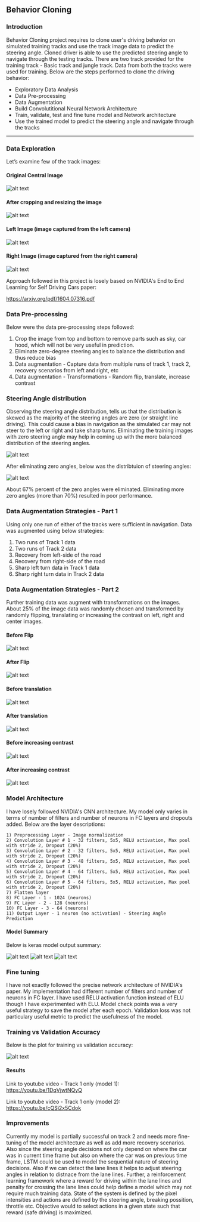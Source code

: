 ## Behavior Cloning

### Introduction


Behavior Cloning project requires to clone user's driving behavior on simulated training tracks and use the track image data to predict the steering angle. Cloned driver is able to use the predicted steering angle to navigate through the testing tracks. There are two track provided for the training track - Basic track and jungle track. Data from both the tracks were used for training. Below are the steps performed to clone the driving behavior:

*	Exploratory Data Analysis
*	Data Pre-processing
*	Data Augmentation
*	Build Convolutitional Neural Network Architecture
*	Train, validate, test and fine tune model and Network architecture
*	Use the trained model to predict the steering angle and navigate through the tracks

[//]: # (Image References)

[image1]: ./images/center_image_before_cropping.JPG "Center img before cropping"
[image2]: ./images/center_image_after_cropping.JPG "Center img after cropping"
[image3]: ./images/left_image.JPG "Left Image"
[image4]: ./images/right_image.JPG "Right Image"
[image5]: ./images/distribution_before.JPG "Distribution Before"
[image6]: ./images/distribution_after.JPG "Distribution After"
[image7]: ./images/transform_flip_before.JPG "Before Flip"
[image8]: ./images/transform_flip_after.JPG "After Flip"
[image9]: ./images/transform_translate_before.JPG "Before Translate"
[image10]: ./images/transform_translate_after.JPG "After Translate"
[image11]: ./images/transform_before_incr_contrast.JPG "Before contrast increase"
[image12]: ./images/transform_after_incr_contrast.JPG "After contrast increase"
[image13]: ./images/Evaluation.JPG "Evaluation - Train vs Validation"
[image14]: ./images/model_summary_1.JPG "Model summary"
[image15]: ./images/model_summary_2.JPG "Model summary"
[image16]: ./images/model_summary_3.JPG "Model summary"

---
### Data Exploration

Let’s examine few of the track images: 

#### Original Central Image

![alt text][image1] 

#### After cropping and resizing the image

![alt text][image2] 

#### Left Image (image captured from the left camera)

![alt text][image3] 

#### Right Image (image captured from the right camera)

![alt text][image4]

Approach followed in this project is losely based on NVIDIA's End to End Learning for Self Driving Cars paper:

https://arxiv.org/pdf/1604.07316.pdf

### Data Pre-processing

Below were the data pre-processing steps followed:

1. Crop the image from top and bottom to remove parts such as sky, car hood, which will not be very useful in prediction.
2. Eliminate zero-degree steering angles to balance the distribution and thus reduce bias
3. Data augmentation - Capture data from multiple runs of track 1, track 2, recovery scenarios from left and right, etc
4. Data augmentation - Transformations - Random flip, translate, increase contrast

### Steering Angle distribution

Observing the steering angle distribution, tells us that the distribution is skewed as the majority of the steering angles are zero (or straight line driving). This could cause a bias in navigation as the simulated car may not steer to the left or right and take sharp turns. Eliminating the training images with zero steering angle may help in coming up with the more balanced distribution of the steering angles.

![alt text][image5]

After eliminating zero angles, below was the distribtuion of steering angles:

![alt text][image6]

About 67% percent of the zero angles were eliminated. Eliminating more zero angles (more than 70%) resulted in poor performance.


### Data Augmentation Strategies - Part 1

Using only one run of either of the tracks were sufficient in navigation. Data was augmented
using below strategies:

1. Two runs of Track 1 data
2. Two runs of Track 2 data
3. Recovery from left-side of the road
4. Recovery from right-side of the road
5. Sharp left turn data in Track 1 data
6. Sharp right turn data in Track 2 data


### Data Augmentation Strategies - Part 2

Further training data was augment with transformations on the images. About 25% of the image
data was randomly chosen and transformed by randomly flipping, translating or increasing the
contrast on left, right and center images.

#### Before Flip

![alt text][image7] 

#### After Flip

![alt text][image8] 

#### Before translation

![alt text][image9] 

#### After translation

![alt text][image10] 

#### Before increasing contrast

![alt text][image11] 

#### After increasing contrast

![alt text][image12] 

### Model Architecture

I have losely followed NVIDIA's CNN architecture. My model only varies in terms of number of filters and number of neurons in
FC layers and dropouts added. Below are the layer descriptions:

    1) Preprocessing Layer - Image normalization
    2) Convolution Layer # 1 - 32 filters, 5x5, RELU activation, Max pool with stride 2, Dropout (20%)
    3) Convolution Layer # 2 - 32 filters, 5x5, RELU activation, Max pool with stride 2, Dropout (20%)
    4) Convolution Layer # 3 - 48 filters, 5x5, RELU activation, Max pool with stride 2, Dropout (20%)
    5) Convolution Layer # 4 - 64 filters, 5x5, RELU activation, Max pool with stride 2, Dropout (20%)
    6) Convolution Layer # 5 - 64 filters, 5x5, RELU activation, Max pool with stride 2, Dropout (20%)
    7) Flatten layer
    8) FC Layer - 1 - 1024 (neurons)
    9) FC Layer - 2 - 128 (neurons)
    10) FC Layer - 3 - 64 (neurons)
    11) Output Layer - 1 neuron (no activation) - Steering Angle Prediction

#### Model Summary

Below is keras model output summary:

![alt text][image14] 
![alt text][image15] 
![alt text][image16] 

### Fine tuning

I have not exactly followed the precise network architecture of NVIDIA's paper. My implementation had different number of filters
and number of neurons in FC layer. I have used RELU activation function instead of ELU though I have experimented with ELU. Model
check points was a very useful strategy to save the model after each epoch. Validation loss was not particulary useful metric
to predict the usefulness of the model.

### Training vs Validation Accuracy

Below is the plot for training vs validation accuracy:

![alt text][image13] 

#### Results

Link to youtube video - Track 1 only (model 1): https://youtu.be/1DqVjwtNQyQ

Link to youtube video - Track 1 only (model 2): https://youtu.be/cQSi2x5Cdok

### Improvements

Currently my model is partially successful on track 2 and needs more fine-tuning of the model architecture as well as add more recovery 
scenarios. Also since the steering angle decisions not only depend on where the car was in current time frame but also on where the car was on previous time frame, LSTM could be used to model the sequential nature of steering decisions. Also if we can detect the lane lines it helps to adjust steering angles in relation to distnace from the lane lines. Further, a reinforcement learning framework where a reward for driving within the lane lines and penalty for crossing the lane lines could help define a model which may not require much training data. State of the system is defined by the pixel intensities and actions are defined by the steering angle, breaking possition, throttle etc. Objective would to select actions in a given state such that reward (safe driving) is maximized.
